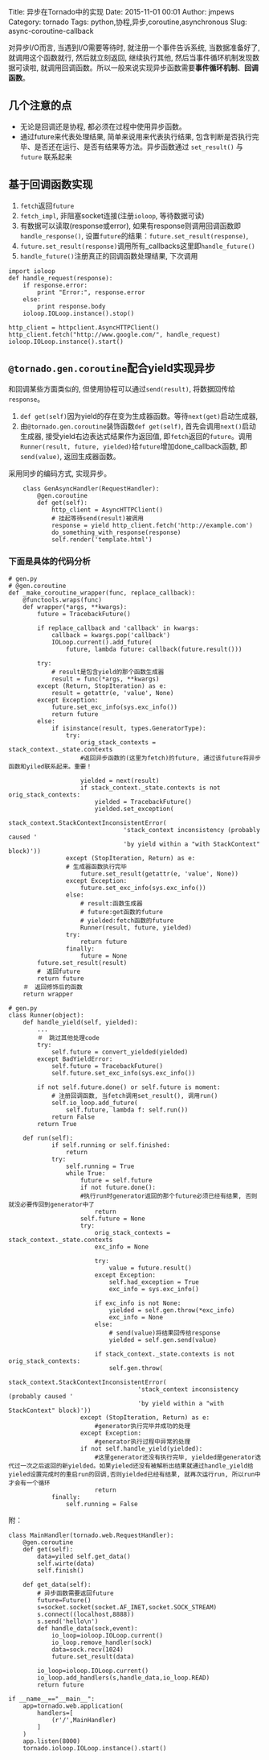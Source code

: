 Title: 异步在Tornado中的实现
Date: 2015-11-01 00:01
Author: jmpews
Category: tornado
Tags: python,协程,异步,coroutine,asynchronous
Slug: async-coroutine-callback

对异步I/O而言, 当遇到I/O需要等待时, 就注册一个事件告诉系统, 当数据准备好了, 就调用这个函数就行, 然后就立刻返回, 继续执行其他, 然后当事件循环机制发现数据可读啦, 就调用回调函数。所以一般来说实现异步函数需要**事件循环机制**、**回调函数**。

## 几个注意的点
* 无论是回调还是协程, 都必须在过程中使用异步函数。
* 通过future来代表处理结果, 简单来说用来代表执行结果, 包含判断是否执行完毕、是否还在运行、是否有结果等方法。异步函数通过 `set_result()` 与 `future` 联系起来

## 基于回调函数实现
1. `fetch`返回`future`
2. `fetch_impl`, 非阻塞socket连接(注册`ioloop`, 等待数据可读)
3. 有数据可以读取(response或error), 如果有response则调用回调函数即`handle_response()`, 设置`future`的结果：`future.set_result(response)`,
4. `future.set_result(response)`调用所有_callbacks这里即`handle_future()`
5. `handle_future()`注册真正的回调函数处理结果, 下次调用

```
import ioloop
def handle_request(response):
    if response.error:
        print "Error:", response.error
    else:
        print response.body
    ioloop.IOLoop.instance().stop()

http_client = httpclient.AsyncHTTPClient()
http_client.fetch("http://www.google.com/", handle_request)
ioloop.IOLoop.instance().start()
```

## `@tornado.gen.coroutine`配合yield实现异步
和回调某些方面类似的, 但使用协程可以通过`send(result)`, 将数据回传给`response`。

1. `def get(self)`因为yield的存在变为生成器函数。等待`next(get)`启动生成器,
2. 由`@tornado.gen.coroutine`装饰函数`def get(self)`, 首先会调用`next()`启动生成器, 接受yield右边表达式结果作为返回值, 即`fetch`返回的`future`。调用`Runner(result, future, yielded)`给`future`增加done_callback函数, 即`send(value)`, 返回生成器函数。

采用同步的编码方式, 实现异步。


```
    class GenAsyncHandler(RequestHandler):
        @gen.coroutine
        def get(self):
            http_client = AsyncHTTPClient()
            # 挂起等待send(result)被调用
            response = yield http_client.fetch('http://example.com')
            do_something_with_response(response)
            self.render('template.html')
```

### 下面是具体的代码分析

```
# gen.py
# @gen.coroutine
def _make_coroutine_wrapper(func, replace_callback):
    @functools.wraps(func)
    def wrapper(*args, **kwargs):
        future = TracebackFuture()

        if replace_callback and 'callback' in kwargs:
            callback = kwargs.pop('callback')
            IOLoop.current().add_future(
                future, lambda future: callback(future.result()))

        try:
            # result是包含yield的那个函数生成器
            result = func(*args, **kwargs)
        except (Return, StopIteration) as e:
            result = getattr(e, 'value', None)
        except Exception:
            future.set_exc_info(sys.exc_info())
            return future
        else:
            if isinstance(result, types.GeneratorType):
                try:
                    orig_stack_contexts = stack_context._state.contexts
                    #返回异步函数的(这里为fetch)的future, 通过该future将异步函数和yiled联系起来。重要！

                    yielded = next(result)
                    if stack_context._state.contexts is not orig_stack_contexts:
                        yielded = TracebackFuture()
                        yielded.set_exception(
                            stack_context.StackContextInconsistentError(
                                'stack_context inconsistency (probably caused '
                                'by yield within a "with StackContext" block)'))
                except (StopIteration, Return) as e:
                # 生成器函数执行完毕
                    future.set_result(getattr(e, 'value', None))
                except Exception:
                    future.set_exc_info(sys.exc_info())
                else:
                    # result:函数生成器
                    # future:get函数的future
                    # yielded:fetch函数的future
                    Runner(result, future, yielded)
                try:
                    return future
                finally:
                    future = None
        future.set_result(result)
        #　返回future
        return future
    ＃　返回修饰后的函数
    return wrapper
```

```
# gen.py
class Runner(object):
    def handle_yield(self, yielded):
        ...
        ＃　跳过其他处理code
        try:
            self.future = convert_yielded(yielded)
        except BadYieldError:
            self.future = TracebackFuture()
            self.future.set_exc_info(sys.exc_info())

        if not self.future.done() or self.future is moment:
            # 注册回调函数, 当fetch调用set_result(), 调用run()
            self.io_loop.add_future(
                self.future, lambda f: self.run())
            return False
        return True

    def run(self):
            if self.running or self.finished:
                return
            try:
                self.running = True
                while True:
                    future = self.future
                    if not future.done():
                    #执行run时generator返回的那个future必须已经有结果, 否则就没必要传回到generator中了
                        return
                    self.future = None
                    try:
                        orig_stack_contexts = stack_context._state.contexts
                        exc_info = None

                        try:
                            value = future.result()
                        except Exception:
                            self.had_exception = True
                            exc_info = sys.exc_info()

                        if exc_info is not None:
                            yielded = self.gen.throw(*exc_info)
                            exc_info = None
                        else:
                            # send(value)将结果回传给response
                            yielded = self.gen.send(value)

                        if stack_context._state.contexts is not orig_stack_contexts:
                            self.gen.throw(
                                stack_context.StackContextInconsistentError(
                                    'stack_context inconsistency (probably caused '
                                    'by yield within a "with StackContext" block)'))
                    except (StopIteration, Return) as e:
                        #generator执行完毕并成功的处理
                    except Exception:
                        #generator执行过程中异常的处理
                    if not self.handle_yield(yielded):
                        #这里generator还没有执行完毕, yielded是generator迭代过一次之后返回的新yielded。如果yieled还没有被解析出结果就通过handle_yield给yieled设置完成时的重启run的回调,否则yielded已经有结果, 就再次运行run, 所以run中才会有一个循环
                        return
            finally:
                self.running = False
```
附：

```
class MainHandler(tornado.web.RequestHandler):
	@gen.coroutine
	def get(self):
		data=yiled self.get_data()
		self.wirte(data)
		self.finish()

	def get_data(self):
		# 异步函数需要返回future
		future=Future()
		s=socket.socket(socket.AF_INET,socket.SOCK_STREAM)
		s.connect((localhost,8888))
		s.send('hello\n')
		def handle_data(sock,event):
			io_loop=ioloop.IOLoop.current()
			io_loop.remove_handler(sock)
			data=sock.recv(1024)
			future.set_result(data)

		io_loop=ioloop.IOLoop.current()
		io_loop.add_handlers(s,handle_data,io_loop.READ)
		return future

if __name__=="__main__":
	app=tornado.web.application(
		handlers=[
			(r'/',MainHandler)
		]
	)
	app.listen(8000)
	tornado.ioloop.IOLoop.instance().start()
```
